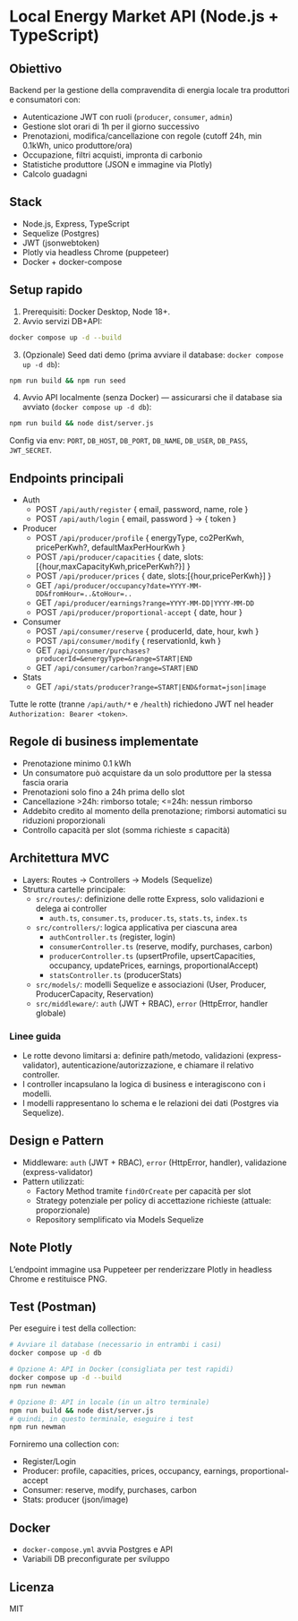 # Local Energy Market API (Node.js + TypeScript)

## Obiettivo
Backend per la gestione della compravendita di energia locale tra produttori e consumatori con:
- Autenticazione JWT con ruoli (`producer`, `consumer`, `admin`)
- Gestione slot orari di 1h per il giorno successivo
- Prenotazioni, modifica/cancellazione con regole (cutoff 24h, min 0.1kWh, unico produttore/ora)
- Occupazione, filtri acquisti, impronta di carbonio
- Statistiche produttore (JSON e immagine via Plotly)
- Calcolo guadagni

## Stack
- Node.js, Express, TypeScript
- Sequelize (Postgres)
- JWT (jsonwebtoken)
- Plotly via headless Chrome (puppeteer)
- Docker + docker-compose

## Setup rapido
1. Prerequisiti: Docker Desktop, Node 18+.
2. Avvio servizi DB+API:
```bash
docker compose up -d --build
```
3. (Opzionale) Seed dati demo (prima avviare il database: `docker compose up -d db`):
```bash
npm run build && npm run seed
```
4. Avvio API localmente (senza Docker) — assicurarsi che il database sia avviato (`docker compose up -d db`):
```bash
npm run build && node dist/server.js
```
Config via env: `PORT`, `DB_HOST`, `DB_PORT`, `DB_NAME`, `DB_USER`, `DB_PASS`, `JWT_SECRET`.

## Endpoints principali
- Auth
  - POST `/api/auth/register` { email, password, name, role }
  - POST `/api/auth/login` { email, password } -> { token }
- Producer
  - POST `/api/producer/profile` { energyType, co2PerKwh, pricePerKwh?, defaultMaxPerHourKwh }
  - POST `/api/producer/capacities` { date, slots:[{hour,maxCapacityKwh,pricePerKwh?}] }
  - POST `/api/producer/prices` { date, slots:[{hour,pricePerKwh}] }
  - GET  `/api/producer/occupancy?date=YYYY-MM-DD&fromHour=..&toHour=..`
  - GET  `/api/producer/earnings?range=YYYY-MM-DD|YYYY-MM-DD`
  - POST `/api/producer/proportional-accept` { date, hour }
- Consumer
  - POST `/api/consumer/reserve` { producerId, date, hour, kwh }
  - POST `/api/consumer/modify` { reservationId, kwh }
  - GET  `/api/consumer/purchases?producerId=&energyType=&range=START|END`
  - GET  `/api/consumer/carbon?range=START|END`
- Stats
  - GET `/api/stats/producer?range=START|END&format=json|image`

Tutte le rotte (tranne `/api/auth/*` e `/health`) richiedono JWT nel header `Authorization: Bearer <token>`.

## Regole di business implementate
- Prenotazione minimo 0.1 kWh
- Un consumatore può acquistare da un solo produttore per la stessa fascia oraria
- Prenotazioni solo fino a 24h prima dello slot
- Cancellazione >24h: rimborso totale; <=24h: nessun rimborso
- Addebito credito al momento della prenotazione; rimborsi automatici su riduzioni proporzionali
- Controllo capacità per slot (somma richieste ≤ capacità)

## Architettura MVC
- Layers: Routes → Controllers → Models (Sequelize)
- Struttura cartelle principale:
  - `src/routes/`: definizione delle rotte Express, solo validazioni e delega ai controller
    - `auth.ts`, `consumer.ts`, `producer.ts`, `stats.ts`, `index.ts`
  - `src/controllers/`: logica applicativa per ciascuna area
    - `authController.ts` (register, login)
    - `consumerController.ts` (reserve, modify, purchases, carbon)
    - `producerController.ts` (upsertProfile, upsertCapacities, occupancy, updatePrices, earnings, proportionalAccept)
    - `statsController.ts` (producerStats)
  - `src/models/`: modelli Sequelize e associazioni (User, Producer, ProducerCapacity, Reservation)
  - `src/middleware/`: `auth` (JWT + RBAC), `error` (HttpError, handler globale)

### Linee guida
- Le rotte devono limitarsi a: definire path/metodo, validazioni (express-validator), autenticazione/autorizzazione, e chiamare il relativo controller.
- I controller incapsulano la logica di business e interagiscono con i modelli.
- I modelli rappresentano lo schema e le relazioni dei dati (Postgres via Sequelize).

## Design e Pattern
- Middleware: `auth` (JWT + RBAC), `error` (HttpError, handler), validazione (express-validator)
- Pattern utilizzati:
  - Factory Method tramite `findOrCreate` per capacità per slot
  - Strategy potenziale per policy di accettazione richieste (attuale: proporzionale)
  - Repository semplificato via Models Sequelize

## Note Plotly
L’endpoint immagine usa Puppeteer per renderizzare Plotly in headless Chrome e restituisce PNG.

## Test (Postman)
Per eseguire i test della collection:
```bash
# Avviare il database (necessario in entrambi i casi)
docker compose up -d db

# Opzione A: API in Docker (consigliata per test rapidi)
docker compose up -d --build
npm run newman

# Opzione B: API in locale (in un altro terminale)
npm run build && node dist/server.js
# quindi, in questo terminale, eseguire i test
npm run newman
```

Forniremo una collection con:
- Register/Login
- Producer: profile, capacities, prices, occupancy, earnings, proportional-accept
- Consumer: reserve, modify, purchases, carbon
- Stats: producer (json/image)

## Docker
- `docker-compose.yml` avvia Postgres e API
- Variabili DB preconfigurate per sviluppo

## Licenza
MIT
